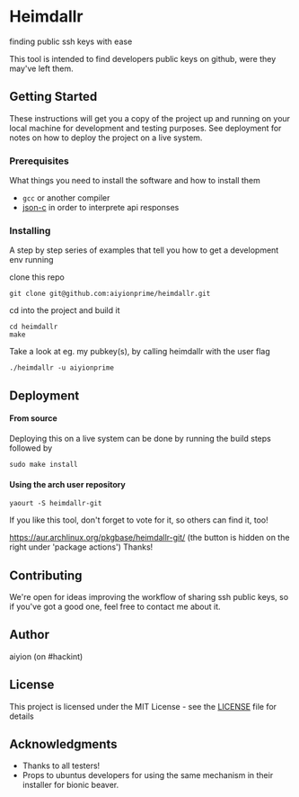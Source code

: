 # Heimdallr

finding public ssh keys with ease


This tool is intended to find developers public keys on github, were they may've left them.

## Getting Started

These instructions will get you a copy of the project up and running on your local machine for development and testing purposes. See deployment for notes on how to deploy the project on a live system.

### Prerequisites

What things you need to install the software and how to install them


* `gcc` or another compiler
* [json-c](https://github.com/json-c/json-c) in order to interprete api responses


### Installing

A step by step series of examples that tell you how to get a development env running

clone this repo

```
git clone git@github.com:aiyionprime/heimdallr.git
```

cd into the project and build it

```
cd heimdallr
make
```

Take a look at eg. my pubkey(s), by calling heimdallr with the user flag

```
./heimdallr -u aiyionprime
```

## Deployment

#### From source

Deploying this on a live system can be done by running the build steps followed by

```
sudo make install
```

#### Using the arch user repository

```
yaourt -S heimdallr-git
```

If you like this tool, don't forget to vote for it, so others can find it, too!

https://aur.archlinux.org/pkgbase/heimdallr-git/ (the button is hidden on the right under 'package actions')
Thanks!


## Contributing

We're open for ideas improving the workflow of sharing ssh public keys,
so if you've got a good one, feel free to contact me about it.

## Author

aiyion (on #hackint)

## License

This project is licensed under the MIT License - see the [LICENSE](LICENSE) file for details

## Acknowledgments

* Thanks to all testers!
* Props to ubuntus developers for using the same mechanism in their installer for bionic beaver.
